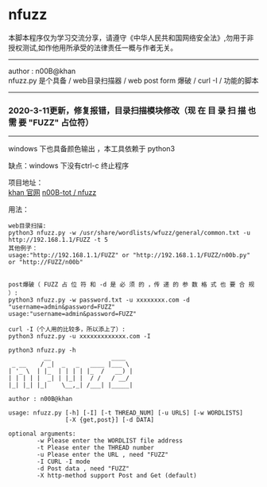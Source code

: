 # nfuzz
本脚本程序仅为学习交流分享，请遵守《中华人民共和国网络安全法》,勿用于非授权测试,如作他用所承受的法律责任一概与作者无关。  
***
  
author : n00B@khan  
nfuzz.py 是个具备 / web目录扫描器 / web post form 爆破 / curl -I / 功能的脚本    
****

### 2020-3-11更新，修复报错，目录扫描模块修改（现 在 目 录 扫 描 也 需 要 "FUZZ" 占位符）
****
windows 下也具备颜色输出 ，本工具依赖于 python3  

缺点：windows 下没有ctrl-c 终止程序  

项目地址：  
[khan 官网](http://www.khan.org.cn/index.php/2020/03/12/nfuzz/)
[n00B-tot / nfuzz](https://github.com/n00B-ToT/nfuzz)

用法：
```
web目录扫描:
python3 nfuzz.py -w /usr/share/wordlists/wfuzz/general/common.txt -u http://192.168.1.1/FUZZ -t 5
其他例子：
usage:"http://192.168.1.1/FUZZ" or "http://192.168.1.1/FUZZ/n00b.py" or "http://FUZZ/n00b"


post爆破（ FUZZ 占 位 符 和 -d 是 必 须 的 ，传 递 的 参 数 格 式 也 要 合 规 ）:
python3 nfuzz.py -w password.txt -u xxxxxxxx.com -d "username=admin&password=FUZZ"
usage:"username=admin&password=FUZZ"

curl -I（个人用的比较多，所以添上了）:
python3 nfuzz.py -u xxxxxxxxxxxxx.com -I
```

```
python3 nfuzz.py -h
          __                 ____  
 _ __    / _|  _   _   ____ |___ \ 
| '_ \  | |_  | | | | |_  /   __) |
| | | | |  _| | |_| |  / /   / __/ 
|_| |_| |_|    \__,_| /___| |_____|
                                   
author : n00B@khan

usage: nfuzz.py [-h] [-I] [-t THREAD_NUM] [-u URLS] [-w WORDLISTS]
                [-X {get,post}] [-d DATA] 

optional arguments:
        -w Please enter the WORDLIST file address
        -t Please enter the THREAD number
        -u Please enter the URL , need "FUZZ"
        -I CURL -I mode
        -d Post data , need "FUZZ"
        -X http-method support Post and Get (default)                   
```
